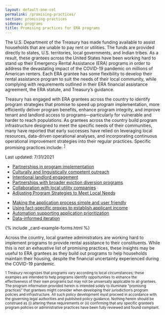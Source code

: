 ```yaml
---
layout: default-one-col
permalink: /promising-practices/
section: promising-practices
sidenav: programs
title: Promising practices for ERA programs
---
```


<p>
  The U.S. Department of the Treasury has made funding available to assist households that are unable to pay rent or utilities. The funds are provided directly to states, U.S. territories, local governments, and Indian tribes. As a result, these grantees across the United States have been working hard to stand up their Emergency Rental Assistance (ERA) programs in order to address the devastating impact of the COVID-19 pandemic on millions of American renters.  Each ERA grantee has some flexibility to develop their rental assistance program to suit the needs of their local community, while complying with requirements outlined in their ERA financial assistance agreement, the ERA statute, and Treasury’s guidance.
</p>
<p>
  Treasury has engaged with ERA grantees across the country to identify program strategies that promise to speed up program implementation, more efficiently  deliver program benefits, enhance program integrity, and improve tenant and landlord access to programs—particularly for vulnerable and harder to reach populations. As grantees across the country build program infrastructure designed to meet the specific needs of their communities, many have reported that early successes have relied on leveraging local resources, data-driven operational analyses, and incorporating continuous operational improvement strategies into their regular practices. Specific promising practices include: <sup><a href="#fn1" id="ref1">1</a></sup> 
</p>
<p>
  Last updated: 7/31/2021
</p>

<div class="grid-row grid-gap">
  <div class="tablet:grid-col-6">
    <ul>
      <li>
        <a href="{{ site.baseurl }}/promising-practices/partnerships-in-program-implementation/">
          Partnerships in program implementation
        </a>
      </li>
      <li>
        <a href="{{ site.baseurl }}/promising-practices/outreach/">
          Culturally and linguistically competent outreach
        </a>
      </li>
      <li>
        <a href="{{ site.baseurl }}/promising-practices/landlord-engagement/">
          Intentional landlord engagement
        </a>
      </li>
      <li>
        <a href="{{ site.baseurl }}/promising-practices/eviction-diversion/">
          Partnerships with broader eviction diversion programs
        </a>
      </li>
      <li>
        <a href="{{ site.baseurl }}/promising-practices/utilities/">
          Collaboration with local utility companies
        </a>
      </li>
      <li>
        <a href="{{ site.baseurl }}/promising-practices/strategies/">
          Adjusting Program Strategies to Meet Local Needs
        </a>
      </li>
    </ul>
  </div>
  <div class="tablet:grid-col-6">
    <ul>
      <li>
        <a href="{{ site.baseurl }}/promising-practices/application-process/">
          Making the application process simple and user friendly
        </a>
      </li>
      <li>
        <a href="{{ site.baseurl }}/promising-practices/fact-specific-proxies/">
          Using fact-specific proxies to establish applicant income
        </a>
      </li>
      <li>
        <a href="{{ site.baseurl }}/promising-practices/application-prioritization/">
          Automation supporting application prioritization
        </a>
      </li>
      <li>
        <a href="{{ site.baseurl }}/promising-practices/data/">
          Data-informed iteration
        </a>
      </li>
    </ul>
  </div>
</div>
{% include _card-example-forms.html %}

Across the country, local grantee administrators are working hard to implement programs to provide rental assistance to their constituents. While this is not an exhaustive list of promising practices, these insights may be useful to ERA grantees as they build out programs to help households maintain their housing, despite the financial uncertainty experienced during the COVID-19 pandemic.

<p>
  <sup id="fn1">1 Treasury recognizes that programs vary according to local circumstances; these examples are intended to help programs identify opportunities to enhance the effectiveness of their own programs but may not be universally applicable to all grantees. The program information provided herein is intended solely to illuminate “promising practices” that grantees might consider when developing their jurisdiction’s program policies and infrastructure.  All such policy development must proceed in accordance with the governing legal authorities and published policy guidance.  Nothing herein should be construed as (i) altering these requirements or (ii) confirming that any specific grantee’s program policies or administrative practices have been fully reviewed and found compliant.</sup>
</p>